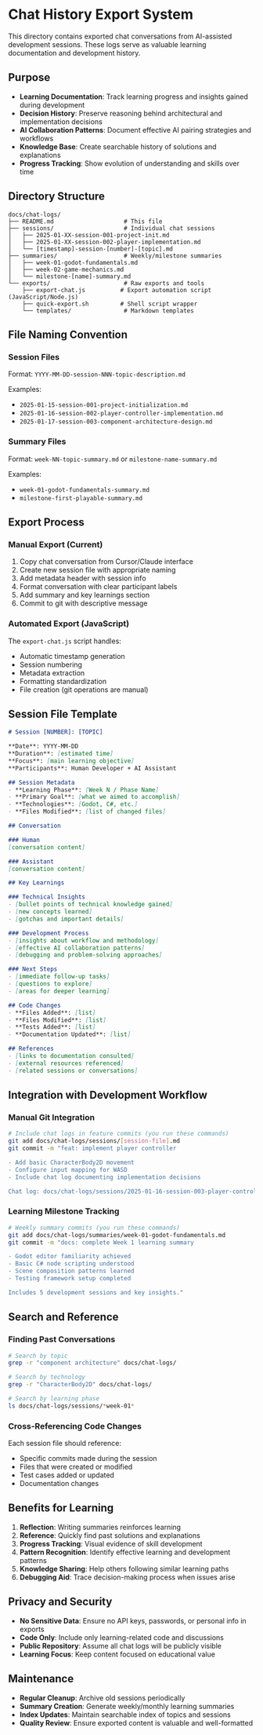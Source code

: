 # Chat History Export System

This directory contains exported chat conversations from AI-assisted development sessions. These logs serve as valuable learning documentation and development history.

## Purpose

- **Learning Documentation**: Track learning progress and insights gained during development
- **Decision History**: Preserve reasoning behind architectural and implementation decisions
- **AI Collaboration Patterns**: Document effective AI pairing strategies and workflows
- **Knowledge Base**: Create searchable history of solutions and explanations
- **Progress Tracking**: Show evolution of understanding and skills over time

## Directory Structure

```
docs/chat-logs/
├── README.md                    # This file
├── sessions/                    # Individual chat sessions
│   ├── 2025-01-XX-session-001-project-init.md
│   ├── 2025-01-XX-session-002-player-implementation.md
│   └── [timestamp]-session-[number]-[topic].md
├── summaries/                   # Weekly/milestone summaries
│   ├── week-01-godot-fundamentals.md
│   ├── week-02-game-mechanics.md
│   └── milestone-[name]-summary.md
└── exports/                     # Raw exports and tools
    ├── export-chat.js          # Export automation script (JavaScript/Node.js)
    ├── quick-export.sh         # Shell script wrapper
    └── templates/               # Markdown templates
```

## File Naming Convention

### Session Files
Format: `YYYY-MM-DD-session-NNN-topic-description.md`

Examples:
- `2025-01-15-session-001-project-initialization.md`
- `2025-01-16-session-002-player-controller-implementation.md`
- `2025-01-17-session-003-component-architecture-design.md`

### Summary Files
Format: `week-NN-topic-summary.md` or `milestone-name-summary.md`

Examples:
- `week-01-godot-fundamentals-summary.md`
- `milestone-first-playable-summary.md`

## Export Process

### Manual Export (Current)
1. Copy chat conversation from Cursor/Claude interface
2. Create new session file with appropriate naming
3. Add metadata header with session info
4. Format conversation with clear participant labels
5. Add summary and key learnings section
6. Commit to git with descriptive message

### Automated Export (JavaScript)
The `export-chat.js` script handles:
- Automatic timestamp generation
- Session numbering
- Metadata extraction
- Formatting standardization
- File creation (git operations are manual)

## Session File Template

```markdown
# Session [NUMBER]: [TOPIC]

**Date**: YYYY-MM-DD  
**Duration**: [estimated time]  
**Focus**: [main learning objective]  
**Participants**: Human Developer + AI Assistant

## Session Metadata
- **Learning Phase**: [Week N / Phase Name]
- **Primary Goal**: [what we aimed to accomplish]
- **Technologies**: [Godot, C#, etc.]
- **Files Modified**: [list of changed files]

## Conversation

### Human
[conversation content]

### Assistant
[conversation content]

## Key Learnings

### Technical Insights
- [bullet points of technical knowledge gained]
- [new concepts learned]
- [gotchas and important details]

### Development Process
- [insights about workflow and methodology]
- [effective AI collaboration patterns]
- [debugging and problem-solving approaches]

### Next Steps
- [immediate follow-up tasks]
- [questions to explore]
- [areas for deeper learning]

## Code Changes
- **Files Added**: [list]
- **Files Modified**: [list]
- **Tests Added**: [list]
- **Documentation Updated**: [list]

## References
- [links to documentation consulted]
- [external resources referenced]
- [related sessions or conversations]
```

## Integration with Development Workflow

### Manual Git Integration
```bash
# Include chat logs in feature commits (you run these commands)
git add docs/chat-logs/sessions/[session-file].md
git commit -m "feat: implement player controller

- Add basic CharacterBody2D movement
- Configure input mapping for WASD
- Include chat log documenting implementation decisions

Chat log: docs/chat-logs/sessions/2025-01-16-session-003-player-controller.md"
```

### Learning Milestone Tracking
```bash
# Weekly summary commits (you run these commands)
git add docs/chat-logs/summaries/week-01-godot-fundamentals.md
git commit -m "docs: complete Week 1 learning summary

- Godot editor familiarity achieved
- Basic C# node scripting understood
- Scene composition patterns learned
- Testing framework setup completed

Includes 5 development sessions and key insights."
```

## Search and Reference

### Finding Past Conversations
```bash
# Search by topic
grep -r "component architecture" docs/chat-logs/

# Search by technology
grep -r "CharacterBody2D" docs/chat-logs/

# Search by learning phase
ls docs/chat-logs/sessions/*week-01*
```

### Cross-Referencing Code Changes
Each session file should reference:
- Specific commits made during the session
- Files that were created or modified
- Test cases added or updated
- Documentation changes

## Benefits for Learning

1. **Reflection**: Writing summaries reinforces learning
2. **Reference**: Quickly find past solutions and explanations
3. **Progress Tracking**: Visual evidence of skill development
4. **Pattern Recognition**: Identify effective learning and development patterns
5. **Knowledge Sharing**: Help others following similar learning paths
6. **Debugging Aid**: Trace decision-making process when issues arise

## Privacy and Security

- **No Sensitive Data**: Ensure no API keys, passwords, or personal info in exports
- **Code Only**: Include only learning-related code and discussions
- **Public Repository**: Assume all chat logs will be publicly visible
- **Learning Focus**: Keep content focused on educational value

## Maintenance

- **Regular Cleanup**: Archive old sessions periodically
- **Summary Creation**: Generate weekly/monthly learning summaries
- **Index Updates**: Maintain searchable index of topics and sessions
- **Quality Review**: Ensure exported content is valuable and well-formatted 